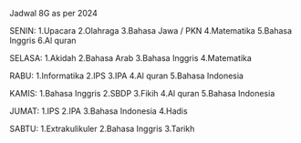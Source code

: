 Jadwal 8G as per 2024

SENIN:
1.Upacara
2.Olahraga
3.Bahasa Jawa / PKN
4.Matematika
5.Bahasa Inggris
6.Al quran

SELASA:
1.Akidah
2.Bahasa Arab
3.Bahasa Inggris
4.Matematika

RABU:
1.Informatika
2.IPS
3.IPA
4.Al quran
5.Bahasa Indonesia

KAMIS:
1.Bahasa Inggris
2.SBDP
3.Fikih
4.Al quran
5.Bahasa Indonesia

JUMAT:
1.IPS
2.IPA
3.Bahasa Indonesia
4.Hadis

SABTU:
1.Extrakulikuler
2.Bahasa Inggris
3.Tarikh
